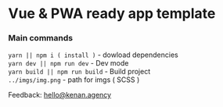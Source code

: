 # Vue &amp; PWA ready app template

### Main commands

```yarn || npm i ( install )``` - dowload dependencies  
```yarn dev || npm run dev``` - Dev mode  
```yarn build || npm run build``` - Build project  
```../imgs/img.png``` - path for imgs ( SCSS )  

Feedback: hello@kenan.agency
